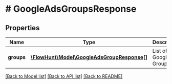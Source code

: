 # # GoogleAdsGroupsResponse

## Properties

Name | Type | Description | Notes
------------ | ------------- | ------------- | -------------
**groups** | [**\FlowHunt\Model\GoogleAdsGroupResponse[]**](GoogleAdsGroupResponse.md) | List of Google Ads Groups |

[[Back to Model list]](../../README.md#models) [[Back to API list]](../../README.md#endpoints) [[Back to README]](../../README.md)
